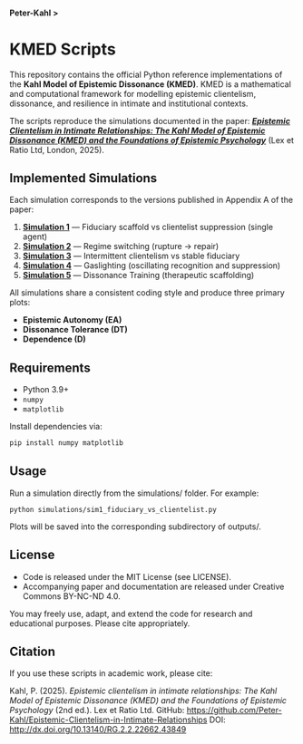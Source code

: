 #### Peter-Kahl >

# KMED Scripts

This repository contains the official Python reference implementations of the **Kahl Model of Epistemic Dissonance (KMED)**.
KMED is a mathematical and computational framework for modelling epistemic clientelism, dissonance, and resilience in intimate and institutional contexts.

The scripts reproduce the simulations documented in the paper:
[**_Epistemic Clientelism in Intimate Relationships: The Kahl Model of Epistemic Dissonance (KMED) and the Foundations of Epistemic Psychology_**](https://github.com/Peter-Kahl/Epistemic-Clientelism-in-Intimate-Relationships) (Lex et Ratio Ltd, London, 2025).

## Implemented Simulations

Each simulation corresponds to the versions published in Appendix A of the paper:

1. [**Simulation 1**](/Peter-Kahl/simulations/sim1_fiduciary_vs_clientelist.py) — Fiduciary scaffold vs clientelist suppression (single agent)
2. [**Simulation 2**](/Peter-Kahl/simulations/sim2_regime_switching.py) — Regime switching (rupture → repair)
3. [**Simulation 3**](/Peter-Kahl/simulations/sim3_intermittent_clientelism.py) — Intermittent clientelism vs stable fiduciary
4. [**Simulation 4**](/Peter-Kahl/simulations/sim4_gaslighting.py) — Gaslighting (oscillating recognition and suppression)
5. [**Simulation 5**](/Peter-Kahl/simulations/sim5_dissonance_training.py) — Dissonance Training (therapeutic scaffolding)

All simulations share a consistent coding style and produce three primary plots:
- **Epistemic Autonomy (EA)**
- **Dissonance Tolerance (DT)**
- **Dependence (D)**

## Requirements

- Python 3.9+
- `numpy`
- `matplotlib`

Install dependencies via:

```bash
pip install numpy matplotlib
```

## Usage

Run a simulation directly from the simulations/ folder. For example:

```
python simulations/sim1_fiduciary_vs_clientelist.py
```

Plots will be saved into the corresponding subdirectory of outputs/.

## License

- Code is released under the MIT License (see LICENSE).
- Accompanying paper and documentation are released under Creative Commons BY-NC-ND 4.0.

You may freely use, adapt, and extend the code for research and educational purposes. Please cite appropriately.


## Citation

If you use these scripts in academic work, please cite:

Kahl, P. (2025). _Epistemic clientelism in intimate relationships: The Kahl Model of Epistemic Dissonance (KMED) and the Foundations of Epistemic Psychology_ (2nd ed.). Lex et Ratio Ltd. GitHub: https://github.com/Peter-Kahl/Epistemic-Clientelism-in-Intimate-Relationships DOI: http://dx.doi.org/10.13140/RG.2.2.22662.43849
